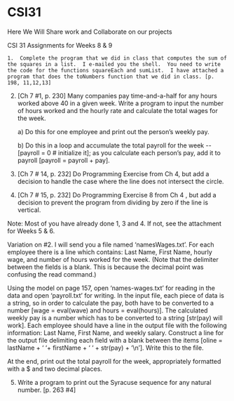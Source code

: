 CSI31
=====

Here We Will Share work and Collaborate on our projects

CSI 31			Assignments for Weeks 8 & 9


	1.  Complete the program that we did in class that computes the sum of the squares in a list.  I e-mailed you the shell.  You need to write the code for the functions squareEach and sumList.  I have attached a program that does the toNumbers function that we did in class. [p. 198, 11,12,13]

2.  [Ch 7 #1, p. 230]   Many companies pay time-and-a-half for any hours worked above 40 in a given week.  Write a program to input the number of hours worked and the hourly rate and calculate the total wages for the week. 
 
	a) Do this for one employee and print out the person’s weekly pay.  

	b) Do this in a loop and accumulate the total payroll for the week -- [payroll = 0 # 
	    initialize it]; as you calculate each person’s pay, add it to payroll [payroll = payroll + 
	    pay].
	
3.  [Ch 7 # 14, p. 232]  Do Programming Exercise from Ch 4, but add a decision to handle the case where the line does not intersect the circle. 

4. [Ch 7 # 15, p. 232]  Do Programming Exercise 8 from Ch 4 , but add a decision to prevent the program from dividing by zero if the line is vertical.

Note:  Most of you have already done 1, 3 and 4.  If not, see the attachment for Weeks 5 & 6.


Variation on #2.  I will send you a file named ‘namesWages.txt’.  For each employee there is a line which contains:  Last Name, First Name, hourly wage, and number of hours worked for the week. (Note that the delimiter between the fields is a blank.  This is because the decimal point was confusing the read command.)

Using the model on page 157, open ‘names-wages.txt’ for reading in the data and open ‘payroll.txt’ for writing.  In the input file, each piece of data is a string, so in order to calculate the pay, both have to be converted to a number [wage = eval(wave) and hours = eval(hours)].  The calculated weekly pay is a number which has to be converted to a string [str(pay) will work]. Each employee should have a line in the output file with the following information:   Last Name, First Name, and weekly salary. Construct a line for the output file delimiting each field with a blank between the items [oline = lastName + ‘ ‘+ firstName + ‘ ‘ + str(pay) + ‘\n’]. Write this to the file.

At the end, print out the total payroll for the week, appropriately formatted with a $ and two decimal places.

5. Write a program to print out the Syracuse sequence for any natural number. [p. 263 #4]

